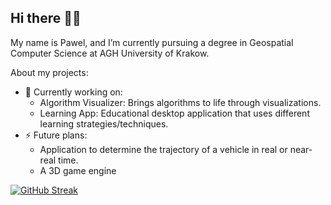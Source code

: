 ## Hi there 👋👋

My name is Pawel, and I’m currently pursuing a degree in Geospatial Computer Science at AGH University of Krakow.

About my projects:

- 🔭 Currently working on:
  - Algorithm Visualizer: Brings algorithms to life through visualizations.
  - Learning App: Educational desktop application that uses different learning strategies/techniques.
- ⚡ Future plans:
  - Application to determine the trajectory of a vehicle in real or near-real time.
  - A 3D game engine

[![GitHub Streak](https://streak-stats.demolab.com?user=Misieeeek&theme=highcontrast&date_format=j%2Fn%5B%2FY%5D)](https://git.io/streak-stats)
